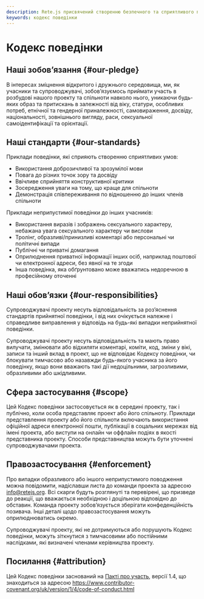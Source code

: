 ```yaml
---
description: Rete.js присвячений створенню безпечного та сприятливого простору для всіх учасників і супроводжувачів. Прочитайте наш кодекс поведінки, щоб дізнатися більше про наші цінності та очікування
keywords: кодекс поведінки
---
```


# Кодекс поведінки

## Наші зобовʼязання {#our-pledge}

В інтересах зміцнення відкритого і дружнього середовища, ми, як учасники та
супроводжувачі, зобовʼязуємось приймати участь в розбудові нашого проекту та
спільноти навколо нього, уникаючи будь-яких образ та притискань в залежності
від віку, статури, особливих потреб, етнічної та гендерної приналежності,
самовираження, досвіду, національності, зовнішнього вигляду, раси, сексуальної
самоідентифікації та орієнтації.

## Наші стандарти {#our-standards}

Приклади поведінки, які сприяють створенню сприятливих умов:

* Використання доброзичливої та зрозумілої мови
* Повага до різних точок зору та досвіду
* Ввічливе сприйняття конструктивної критики
* Зосередження уваги на тому, що краще для спільноти
* Демонстрація співпереживання по відношенню до інших членів спільноти

Приклади неприпустимої поведінки до інших учасників:

* Використання виразів і зображень сексуального характеру, небажана увага
сексуального характеру чи вислови
* Тролінг, образливі/принизливі коментарі або персональні чи політичні
випади
* Публічні чи приватні домагання
* Оприлюднення приватної інформації інших осіб, наприклад поштової чи
електронної адреси, без явної на те згоди
* Інша поведінка, яка обґрунтовано може вважатись недоречною в професійному оточенні

## Наші обовʼязки {#our-responsibilities}

Супроводжувачі проекту несуть відповідальність за розʼяснення стандартів
прийнятної поведінки, і від них очікується належне і справедливе
виправлення у відповідь на будь-які випадки неприйнятної поведінки.

Супроводжувачі проекту несуть відповідальність та мають право вилучати,
змінювати або відхиляти коментарі, коміти, код, зміни у вікі, записи
та інший вклад в проект, що не відповідає Кодексу поведінки, чи блокувати
тимчасово або назавжди будь-якого учасника за його поведінку, якщо вони
вважають такі дії недоцільними, загрозливими, образливими або шкідливими.

## Сфера застосування {#scope}

Цей Кодекс поведінки застосовується як в середині проекту, так і публічно,
коли особа представляє проект або його спільноту. Приклади представлення
проекту або його спільноти включають використання офіційної адреси
електронної пошти, публікації в соцальних мережах від імені проекта, або виступи
на онлайн чи оффлайн подіях в якості представника проекту. Способи
представництва можуть бути уточнені супроводжувачами проекта.

## Правозастосування {#enforcement}

Про випадки образливого або іншого неприпустимого поводження можна повідомити,
надіславши листа до команди проекта за адресою info@retejs.org. Всі скарги
будуть розглянуті та перевірені, що призведе до реакції, що вважається
необхідною і доцільною відповідно до обставин. Команда проекту зобовʼязується
зберігати конфеденційність позивача. Інші деталі щодо правозастосування можуть
оприлюднюватись окремо.

Супроводжувачі проекту, які не дотримуються або порушують Кодекс поведінки,
можуть зіткнутися з тимчасовими або постійними наслідками, які визначені членами
керівництва проекту.

## Посилання {#attribution}

Цей Кодекс поведінки заснований на [Пакті про участь][homepage], версії 1.4,
що знаходиться за адресою https://www.contributor-covenant.org/uk/version/1/4/code-of-conduct.html

[homepage]: https://www.contributor-covenant.org
